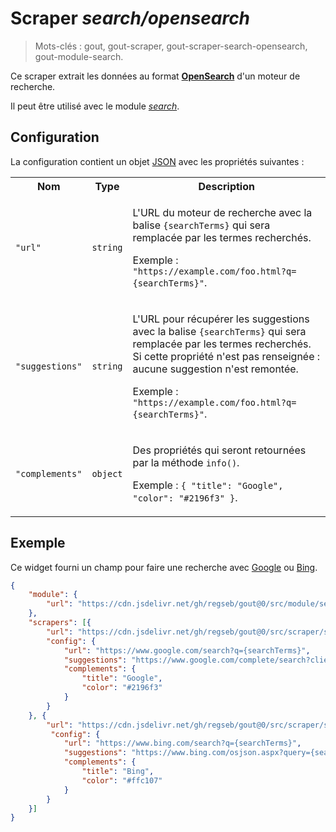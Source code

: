 # Scraper _search/opensearch_

> Mots-clés : gout, gout-scraper, gout-scraper-search-opensearch,
> gout-module-search.

Ce scraper extrait les données au format
[**OpenSearch**](https://github.com/dewitt/opensearch) d'un moteur de recherche.

Il peut être utilisé avec le module
[_search_](https://github.com/regseb/gout/tree/HEAD/src/module/search#readme).

## Configuration

La configuration contient un objet
[JSON](https://www.json.org/json-fr.html "JavaScript Object Notation") avec les
propriétés suivantes :

<table>
  <tr>
    <th>Nom</th>
    <th>Type</th>
    <th>Description</th>
  </tr>
  <tr>
    <td><code>"url"</code></td>
    <td><code>string</code></td>
    <td>
      <p>
        L'URL du moteur de recherche avec la balise <code>{searchTerms}</code>
        qui sera remplacée par les termes recherchés.
      </p>
      <p>
        Exemple : <code>"https://example.com/foo.html?q={searchTerms}"</code>.
      </p>
    </td>
  </tr>
  <tr>
    <td><code>"suggestions"</code></td>
    <td><code>string</code></td>
    <td>
      <p>
        L'URL pour récupérer les suggestions avec la balise
        <code>{searchTerms}</code> qui sera remplacée par les termes recherchés.
        Si cette propriété n'est pas renseignée : aucune suggestion n'est
        remontée.
      </p>
      <p>
        Exemple : <code>"https://example.com/foo.html?q={searchTerms}"</code>.
      </p>
    </td>
  </tr>
  <tr>
    <td><code>"complements"</code></td>
    <td><code>object</code></td>
    <td>
      <p>
        Des propriétés qui seront retournées par la méthode <code>info()</code>.
      </p>
      <p>
        Exemple : <code>{ "title": "Google", "color": "#2196f3" }</code>.
      </p>
    </td>
  </tr>
</table>

## Exemple

Ce widget fourni un champ pour faire une recherche avec
[Google](https://www.google.com/) ou [Bing](https://www.bing.com/).

```JSON
{
    "module": {
        "url": "https://cdn.jsdelivr.net/gh/regseb/gout@0/src/module/search/search.js"
    },
    "scrapers": [{
        "url": "https://cdn.jsdelivr.net/gh/regseb/gout@0/src/scraper/search/opensearch/opensearch.js",
        "config": {
            "url": "https://www.google.com/search?q={searchTerms}",
            "suggestions": "https://www.google.com/complete/search?client=firefox&q={searchTerms}",
            "complements": {
                "title": "Google",
                "color": "#2196f3"
            }
        }
    }, {
        "url": "https://cdn.jsdelivr.net/gh/regseb/gout@0/src/scraper/search/opensearch/opensearch.js",
         "config": {
            "url": "https://www.bing.com/search?q={searchTerms}",
            "suggestions": "https://www.bing.com/osjson.aspx?query={searchTerms}",
            "complements": {
                "title": "Bing",
                "color": "#ffc107"
            }
        }
    }]
}
```
